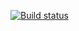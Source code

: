 [![Build status](https://ci.appveyor.com/api/projects/status/aa3l9g0xf6432trh?svg=true)](https://ci.appveyor.com/project/Boolgakova/postmanecho)
